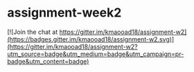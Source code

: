 # assignment-week2

[![Join the chat at https://gitter.im/kmaooad18/assignment-w2](https://badges.gitter.im/kmaooad18/assignment-w2.svg)](https://gitter.im/kmaooad18/assignment-w2?utm_source=badge&utm_medium=badge&utm_campaign=pr-badge&utm_content=badge)